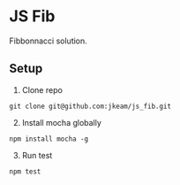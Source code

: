 # JS Fib
Fibbonnacci solution.

## Setup
1.  Clone repo

  ```shell
  git clone git@github.com:jkeam/js_fib.git
  ```
2.  Install mocha globally

  ```shell
  npm install mocha -g
  ```

3.  Run test
  ```shell
  npm test
  ```

